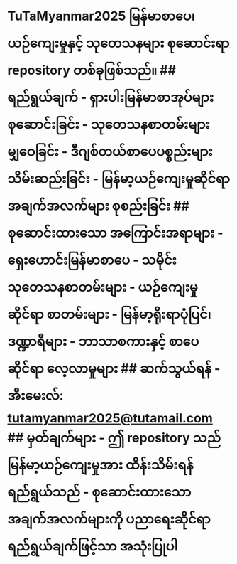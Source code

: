# TuTaMyanmar2025 မြန်မာစာပေ၊ ယဉ်ကျေးမှုနှင့် သုတေသနများ စုဆောင်းရာ repository တစ်ခုဖြစ်သည်။ ## ရည်ရွယ်ချက် - ရှားပါးမြန်မာစာအုပ်များ စုဆောင်းခြင်း - သုတေသနစာတမ်းများ မျှဝေခြင်း - ဒီဂျစ်တယ်စာပေပစ္စည်းများ သိမ်းဆည်းခြင်း - မြန်မာ့ယဉ်ကျေးမှုဆိုင်ရာ အချက်အလက်များ စုစည်းခြင်း ## စုဆောင်းထားသော အကြောင်းအရာများ - ရှေးဟောင်းမြန်မာစာပေ - သမိုင်းသုတေသနစာတမ်းများ - ယဉ်ကျေးမှုဆိုင်ရာ စာတမ်းများ - မြန်မာ့ရိုးရာပုံပြင်၊ ဒဏ္ဍာရီများ - ဘာသာစကားနှင့် စာပေဆိုင်ရာ လေ့လာမှုများ ## ဆက်သွယ်ရန် - **အီးမေးလ်:** tutamyanmar2025@tutamail.com ## မှတ်ချက်များ - ဤ repository သည် မြန်မာ့ယဉ်ကျေးမှုအား ထိန်းသိမ်းရန် ရည်ရွယ်သည် - စုဆောင်းထားသော အချက်အလက်များကို ပညာရေးဆိုင်ရာ ရည်ရွယ်ချက်ဖြင့်သာ အသုံးပြုပါ

